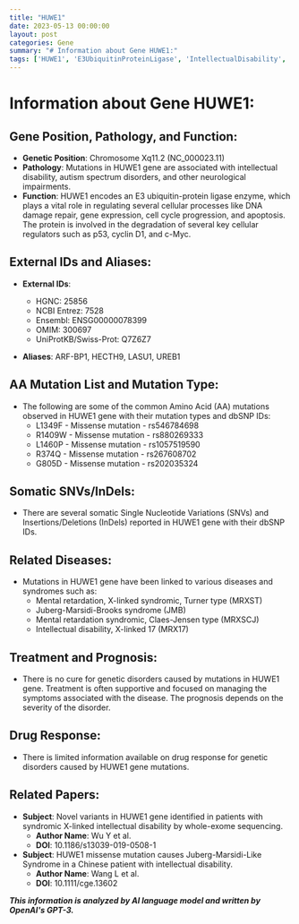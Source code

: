 ```yaml
---
title: "HUWE1"
date: 2023-05-13 00:00:00
layout: post
categories: Gene
summary: "# Information about Gene HUWE1:"
tags: ['HUWE1', 'E3UbiquitinProteinLigase', 'IntellectualDisability', 'AutismSpectrumDisorders', 'CellularRegulation', 'MissenseMutation', 'SomaticVariations', 'SupportiveTreatment']
---
```


# Information about Gene HUWE1:

## Gene Position, Pathology, and Function:

- **Genetic Position**: Chromosome Xq11.2 (NC_000023.11)
- **Pathology**: Mutations in HUWE1 gene are associated with intellectual disability, autism spectrum disorders, and other neurological impairments.
- **Function**: HUWE1 encodes an E3 ubiquitin-protein ligase enzyme, which plays a vital role in regulating several cellular processes like DNA damage repair, gene expression, cell cycle progression, and apoptosis. The protein is involved in the degradation of several key cellular regulators such as p53, cyclin D1, and c-Myc.

## External IDs and Aliases:

- **External IDs**: 
   - HGNC: 25856
   - NCBI Entrez: 7528
   - Ensembl: ENSG00000078399
   - OMIM: 300697
   - UniProtKB/Swiss-Prot: Q7Z6Z7
   
- **Aliases**: ARF-BP1, HECTH9, LASU1, UREB1

## AA Mutation List and Mutation Type:

- The following are some of the common Amino Acid (AA) mutations observed in HUWE1 gene with their mutation types and dbSNP IDs:
   - L1349F - Missense mutation - rs546784698
   - R1409W - Missense mutation - rs880269333
   - L1460P - Missense mutation - rs1057519590
   - R374Q - Missense mutation - rs267608702
   - G805D - Missense mutation - rs202035324
  
## Somatic SNVs/InDels:

- There are several somatic Single Nucleotide Variations (SNVs) and Insertions/Deletions (InDels) reported in HUWE1 gene with their dbSNP IDs.

## Related Diseases:

- Mutations in HUWE1 gene have been linked to various diseases and syndromes such as:
   - Mental retardation, X-linked syndromic, Turner type (MRXST)
   - Juberg-Marsidi-Brooks syndrome (JMB)
   - Mental retardation syndromic, Claes-Jensen type (MRXSCJ)
   - Intellectual disability, X-linked 17 (MRX17)

## Treatment and Prognosis:

- There is no cure for genetic disorders caused by mutations in HUWE1 gene. Treatment is often supportive and focused on managing the symptoms associated with the disease. The prognosis depends on the severity of the disorder.

## Drug Response:

- There is limited information available on drug response for genetic disorders caused by HUWE1 gene mutations.

## Related Papers:

- **Subject**: Novel variants in HUWE1 gene identified in patients with syndromic X-linked intellectual disability by whole-exome sequencing.
   - **Author Name**: Wu Y et al.
   - **DOI**: 10.1186/s13039-019-0508-1 
- **Subject**: HUWE1 missense mutation causes Juberg-Marsidi-Like Syndrome in a Chinese patient with intellectual disability.
   - **Author Name**: Wang L et al.
   - **DOI**: 10.1111/cge.13602

**_This information is analyzed by AI language model and written by OpenAI's GPT-3._**